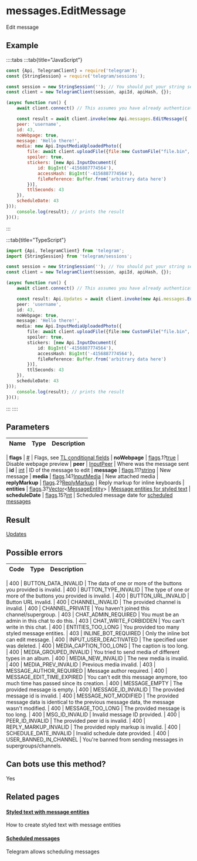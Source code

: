 # messages.EditMessage

Edit message



## Example

::::tabs
:::tab{title="JavaScript"}
```js
const {Api, TelegramClient} = require('telegram');
const {StringSession} = require('telegram/sessions');

const session = new StringSession(''); // You should put your string session here
const client = new TelegramClient(session, apiId, apiHash, {});

(async function run() {
    await client.connect() // This assumes you have already authenticated with .start()

    const result = await client.invoke(new Api.messages.EditMessage({
    peer: 'username',
    id: 43,
    noWebpage: true,
    message: 'Hello there!',
    media: new Api.InputMediaUploadedPhoto({
        file: await client.uploadFile({file:new CustomFile("file.bin", fs.statSync("../file.bin").size, "../file.bin"),workers:1}),
        spoiler: true,
        stickers: [new Api.InputDocument({
            id: BigInt('-4156887774564'),
            accessHash: BigInt('-4156887774564'),
            fileReference: Buffer.from('arbitrary data here')
        })],
        ttlSeconds: 43
    }),
    scheduleDate: 43
}));
    console.log(result); // prints the result
})();
```
:::

:::tab{title="TypeScript"}
```ts
import {Api, TelegramClient} from 'telegram';
import {StringSession} from 'telegram/sessions';

const session = new StringSession(''); // You should put your string session here
const client = new TelegramClient(session, apiId, apiHash, {});

(async function run() {
    await client.connect() // This assumes you have already authenticated with .start()

    const result: Api.Updates = await client.invoke(new Api.messages.EditMessage({
    peer: 'username',
    id: 43,
    noWebpage: true,
    message: 'Hello there!',
    media: new Api.InputMediaUploadedPhoto({
        file: await client.uploadFile({file:new CustomFile("file.bin", fs.statSync("../file.bin").size, "../file.bin"),workers:1}),
        spoiler: true,
        stickers: [new Api.InputDocument({
            id: BigInt('-4156887774564'),
            accessHash: BigInt('-4156887774564'),
            fileReference: Buffer.from('arbitrary data here')
        })],
        ttlSeconds: 43
    }),
    scheduleDate: 43
}));
    console.log(result); // prints the result
})();
```
:::
::::



## Parameters

| Name | Type | Description |
| :--: | ---- | ----------- |

| **flags** | [#](https://core.telegram.org/type/%23) | Flags, see [TL conditional fields](https://core.telegram.org/mtproto/TL-combinators#conditional-fields) 
| **noWebpage** | [flags](https://core.telegram.org/mtproto/TL-combinators#conditional-fields).1?[true](https://core.telegram.org/constructor/true) | Disable webpage preview 
| **peer** | [InputPeer](https://core.telegram.org/type/InputPeer) | Where was the message sent 
| **id** | [int](https://core.telegram.org/type/int) | ID of the message to edit 
| **message** | [flags](https://core.telegram.org/mtproto/TL-combinators#conditional-fields).11?[string](https://core.telegram.org/type/string) | New message 
| **media** | [flags](https://core.telegram.org/mtproto/TL-combinators#conditional-fields).14?[InputMedia](https://core.telegram.org/type/InputMedia) | New attached media 
| **replyMarkup** | [flags](https://core.telegram.org/mtproto/TL-combinators#conditional-fields).2?[ReplyMarkup](https://core.telegram.org/type/ReplyMarkup) | Reply markup for inline keyboards 
| **entities** | [flags](https://core.telegram.org/mtproto/TL-combinators#conditional-fields).3?[Vector](https://core.telegram.org/type/Vector%20t)<[MessageEntity](https://core.telegram.org/type/MessageEntity)> | [Message entities for styled text](https://core.telegram.org/api/entities) 
| **scheduleDate** | [flags](https://core.telegram.org/mtproto/TL-combinators#conditional-fields).15?[int](https://core.telegram.org/type/int) | Scheduled message date for [scheduled messages](https://core.telegram.org/api/scheduled-messages) 


## Result

[Updates](https://core.telegram.org/type/Updates)



## Possible errors

| Code | Type | Description |
| :--: | ---- | ----------- |

| 400 | BUTTON\_DATA\_INVALID | The data of one or more of the buttons you provided is invalid. 
| 400 | BUTTON\_TYPE\_INVALID | The type of one or more of the buttons you provided is invalid. 
| 400 | BUTTON\_URL\_INVALID | Button URL invalid. 
| 400 | CHANNEL\_INVALID | The provided channel is invalid. 
| 400 | CHANNEL\_PRIVATE | You haven't joined this channel/supergroup. 
| 403 | CHAT\_ADMIN\_REQUIRED | You must be an admin in this chat to do this. 
| 403 | CHAT\_WRITE\_FORBIDDEN | You can't write in this chat. 
| 400 | ENTITIES\_TOO\_LONG | You provided too many styled message entities. 
| 403 | INLINE\_BOT\_REQUIRED | Only the inline bot can edit message. 
| 400 | INPUT\_USER\_DEACTIVATED | The specified user was deleted. 
| 400 | MEDIA\_CAPTION\_TOO\_LONG | The caption is too long. 
| 400 | MEDIA\_GROUPED\_INVALID | You tried to send media of different types in an album. 
| 400 | MEDIA\_NEW\_INVALID | The new media is invalid. 
| 400 | MEDIA\_PREV\_INVALID | Previous media invalid. 
| 403 | MESSAGE\_AUTHOR\_REQUIRED | Message author required. 
| 400 | MESSAGE\_EDIT\_TIME\_EXPIRED | You can't edit this message anymore, too much time has passed since its creation. 
| 400 | MESSAGE\_EMPTY | The provided message is empty. 
| 400 | MESSAGE\_ID\_INVALID | The provided message id is invalid. 
| 400 | MESSAGE\_NOT\_MODIFIED | The provided message data is identical to the previous message data, the message wasn't modified. 
| 400 | MESSAGE\_TOO\_LONG | The provided message is too long. 
| 400 | MSG\_ID\_INVALID | Invalid message ID provided. 
| 400 | PEER\_ID\_INVALID | The provided peer id is invalid. 
| 400 | REPLY\_MARKUP\_INVALID | The provided reply markup is invalid. 
| 400 | SCHEDULE\_DATE\_INVALID | Invalid schedule date provided. 
| 400 | USER\_BANNED\_IN\_CHANNEL | You're banned from sending messages in supergroups/channels. 


## Can bots use this method?

Yes

## Related pages

#### [Styled text with message entities](https://core.telegram.org/api/entities)

How to create styled text with message entities



#### [Scheduled messages](https://core.telegram.org/api/scheduled-messages)

Telegram allows scheduling messages




